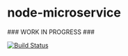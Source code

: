 # node-microservice

### WORK IN PROGRESS ###

[![Build Status](http://52.34.171.231:8000/api/badges/jdavanne/node-microservice/status.svg)](http://52.34.171.231:8000/jdavanne/node-microservice)
